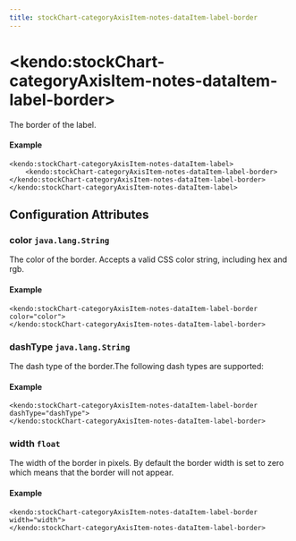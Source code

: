 ```yaml
---
title: stockChart-categoryAxisItem-notes-dataItem-label-border
---
```


# \<kendo:stockChart-categoryAxisItem-notes-dataItem-label-border\>

The border of the label.

#### Example
    <kendo:stockChart-categoryAxisItem-notes-dataItem-label>
        <kendo:stockChart-categoryAxisItem-notes-dataItem-label-border></kendo:stockChart-categoryAxisItem-notes-dataItem-label-border>
    </kendo:stockChart-categoryAxisItem-notes-dataItem-label>

## Configuration Attributes

### color `java.lang.String`

The color of the border. Accepts a valid CSS color string, including hex and rgb.

#### Example
    <kendo:stockChart-categoryAxisItem-notes-dataItem-label-border color="color">
    </kendo:stockChart-categoryAxisItem-notes-dataItem-label-border>

### dashType `java.lang.String`

The dash type of the border.The following dash types are supported:

#### Example
    <kendo:stockChart-categoryAxisItem-notes-dataItem-label-border dashType="dashType">
    </kendo:stockChart-categoryAxisItem-notes-dataItem-label-border>

### width `float`

The width of the border in pixels. By default the border width is set to zero which means that the border will not appear.

#### Example
    <kendo:stockChart-categoryAxisItem-notes-dataItem-label-border width="width">
    </kendo:stockChart-categoryAxisItem-notes-dataItem-label-border>

